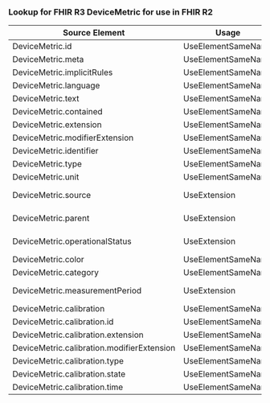 ### Lookup for FHIR R3 DeviceMetric for use in FHIR R2

| Source Element | Usage | Target |
| -------------- | ----- | ------ |
| DeviceMetric.id | UseElementSameName | DeviceMetric.id |
| DeviceMetric.meta | UseElementSameName | DeviceMetric.meta |
| DeviceMetric.implicitRules | UseElementSameName | DeviceMetric.implicitRules |
| DeviceMetric.language | UseElementSameName | DeviceMetric.language |
| DeviceMetric.text | UseElementSameName | DeviceMetric.text |
| DeviceMetric.contained | UseElementSameName | DeviceMetric.contained |
| DeviceMetric.extension | UseElementSameName | DeviceMetric.extension |
| DeviceMetric.modifierExtension | UseElementSameName | DeviceMetric.modifierExtension |
| DeviceMetric.identifier | UseElementSameName | DeviceMetric.identifier |
| DeviceMetric.type | UseElementSameName | DeviceMetric.type |
| DeviceMetric.unit | UseElementSameName | DeviceMetric.unit |
| DeviceMetric.source | UseExtension | http://hl7.org/fhir/3.0/StructureDefinition/extension-DeviceMetric.source |
| DeviceMetric.parent | UseExtension | http://hl7.org/fhir/3.0/StructureDefinition/extension-DeviceMetric.parent |
| DeviceMetric.operationalStatus | UseExtension | http://hl7.org/fhir/3.0/StructureDefinition/extension-DeviceMetric.operationalStatus |
| DeviceMetric.color | UseElementSameName | DeviceMetric.color |
| DeviceMetric.category | UseElementSameName | DeviceMetric.category |
| DeviceMetric.measurementPeriod | UseExtension | http://hl7.org/fhir/3.0/StructureDefinition/extension-DeviceMetric.measurementPeriod |
| DeviceMetric.calibration | UseElementSameName | DeviceMetric.calibration |
| DeviceMetric.calibration.id | UseElementSameName | DeviceMetric.calibration.id |
| DeviceMetric.calibration.extension | UseElementSameName | DeviceMetric.calibration.extension |
| DeviceMetric.calibration.modifierExtension | UseElementSameName | DeviceMetric.calibration.modifierExtension |
| DeviceMetric.calibration.type | UseElementSameName | DeviceMetric.calibration.type |
| DeviceMetric.calibration.state | UseElementSameName | DeviceMetric.calibration.state |
| DeviceMetric.calibration.time | UseElementSameName | DeviceMetric.calibration.time |
